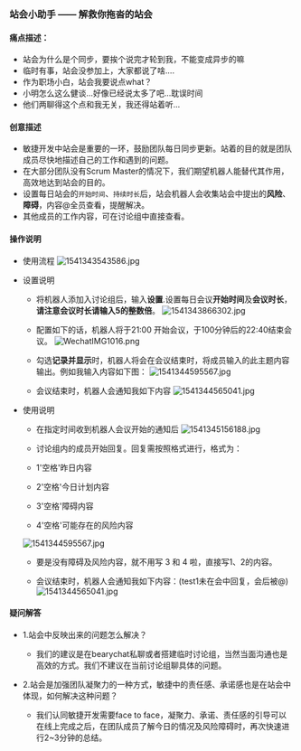 ### 站会小助手 —— 解救你拖沓的站会

#### 痛点描述：

- 站会为什么是个同步，要挨个说完才轮到我，不能变成异步的嘛
- 临时有事，站会没参加上，大家都说了啥....
- 作为职场小白，站会我要说点what？
- 小明怎么这么健谈...好像已经说太多了吧...耽误时间
- 他们两聊得这个点和我无关，我还得站着听...

#### 创意描述
- 敏捷开发中站会是重要的一环，鼓励团队每日同步更新。站着的目的就是团队成员尽快地描述自己的工作和遇到的问题。
- 在大部分团队没有Scrum Master的情况下，我们期望机器人能替代其作用，高效地达到站会的目的。
- 设置每日站会的``开始时间``、``持续时长``后，站会机器人会收集站会中提出的**风险**、**障碍**，内容@全员查看，提醒解决。
- 其他成员的工作内容，可在讨论组中直接查看。

#### 操作说明
- 使用流程
![1541343543586.jpg](https://i.loli.net/2018/11/04/5bdf09476d8e3.jpg)

- 设置说明
  - 将机器人添加入讨论组后，输入**设置**.设置每日会议**开始时间**及**会议时长**，**请注意会议时长请输入5的整数倍**。
  ![1541343866302.jpg](https://i.loli.net/2018/11/04/5bdf0a8dd8579.jpg)
  - 配置如下的话，机器人将于21:00 开始会议，于100分钟后的22:40结束会议。
  ![WechatIMG1016.png](https://i.loli.net/2018/11/04/5bdf0bccd1647.png)
  - 勾选**记录并显示**时，机器人将会在会议结束时，将成员输入的此主题内容输出。例如我输入内容如下图：
   ![1541344595567.jpg](https://i.loli.net/2018/11/04/5bdf0d6496e7e.jpg)
   
   - 会议结束时，机器人会通知我如下内容
   ![1541344565041.jpg](https://i.loli.net/2018/11/04/5bdf0d65118d5.jpg)

- 使用说明
	- 在指定时间收到机器人会议开始的通知后
    ![1541345156188.jpg](https://i.loli.net/2018/11/04/5bdf0f946f2d2.jpg)

    - 讨论组内的成员开始回复。回复需按照格式进行，格式为：
    - 1'空格'昨日内容
    - 2'空格'今日计划内容
    - 3'空格'障碍内容
    - 4'空格'可能存在的风险内容
    
    ![1541344595567.jpg](https://i.loli.net/2018/11/04/5bdf0d6496e7e.jpg)
    
    - 要是没有障碍及风险内容，就不用写 3 和 4 啦，直接写1、2的内容。
    
    - 会议结束时，机器人会通知我如下内容：(test1未在会中回复，会后被@)
   ![1541344565041.jpg](https://i.loli.net/2018/11/04/5bdf0d65118d5.jpg)
    
#### 疑问解答
- 1.站会中反映出来的问题怎么解决？
  - 我们的建议是在bearychat私聊或者搭建临时讨论组，当然当面沟通也是高效的方式。我们不建议在当前讨论组聊具体的问题。
  
- 2.站会是加强团队凝聚力的一种方式，敏捷中的责任感、承诺感也是在站会中体现，如何解决这种问题？
  - 我们认同敏捷开发需要face to face，凝聚力、承诺、责任感的引导可以在线上完成之后，在团队成员了解今日的情况及风险障碍时，再次快速进行2~3分钟的总结。
  




